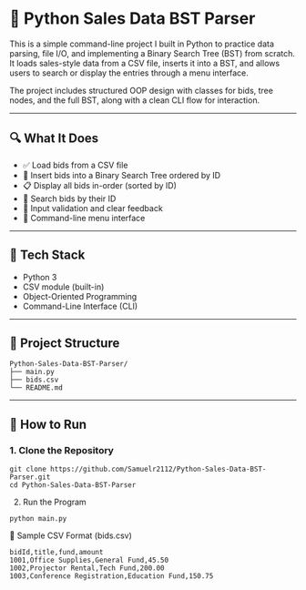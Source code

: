# 📄 Python Sales Data BST Parser

This is a simple command-line project I built in Python to practice data parsing, file I/O, and implementing a Binary Search Tree (BST) from scratch.  
It loads sales-style data from a CSV file, inserts it into a BST, and allows users to search or display the entries through a menu interface.

The project includes structured OOP design with classes for bids, tree nodes, and the full BST, along with a clean CLI flow for interaction.

---

## 🔍 What It Does
- ✅ Load bids from a CSV file
- 🌳 Insert bids into a Binary Search Tree ordered by ID
- 📋 Display all bids in-order (sorted by ID)
- 🔎 Search bids by their ID
- 🧠 Input validation and clear feedback
- 💬 Command-line menu interface

---

## 🧰 Tech Stack
- Python 3
- CSV module (built-in)
- Object-Oriented Programming
- Command-Line Interface (CLI)

---

## 📁 Project Structure
```
Python-Sales-Data-BST-Parser/
├── main.py        
├── bids.csv        
└── README.md       
```

---

## 🚀 How to Run

### 1. Clone the Repository
```
git clone https://github.com/Samuelr2112/Python-Sales-Data-BST-Parser.git
cd Python-Sales-Data-BST-Parser
```
2. Run the Program
```
python main.py
```
📄 Sample CSV Format (bids.csv)
```
bidId,title,fund,amount
1001,Office Supplies,General Fund,45.50
1002,Projector Rental,Tech Fund,200.00
1003,Conference Registration,Education Fund,150.75
```
